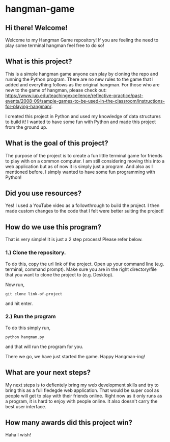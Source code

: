 # hangman-game

## Hi there! Welcome! 
Welcome to my Hangman Game repository! If you are feeling the need to play some terminal hangman feel free to do so! 

## What is this project? 
This is a simple hangman game anyone can play by cloning the repo and running the Python program. There are no new rules to the game that I added and everything follows as the original hangman. For those who are new to the game of hangman, please check out: https://www.iup.edu/teachingexcellence/reflective-practice/past-events/2008-09/sample-games-to-be-used-in-the-classroom/instructions-for-playing-hangman/.

I created this project in Python and used my knowledge of data structures to build it! I wanted to have some fun with Python and made this project from the ground up. 

## What is the goal of this project?
The purpose of the project is to create a fun little terminal game for friends to play with on a common computer. I am still considering moving this into a web application but as of now it is simply just a program. And also as I mentioned before, I simply wanted to have some fun programming with Python! 

## Did you use resources? 
Yes! I used a YouTube video as a followthrough to build the project. I then made custom changes to the code that I felt were better suiting the project! 

## How do we use this program? 
That is very simple! It is just a 2 step process! Please refer below.

### 1.) Clone the repository. 
To do this, copy the url link of the project. Open up your command line (e.g. terminal, command prompt). Make sure you are in the right directory/file that you want to clone the project to (e.g. Desktop). 

Now run, 

```
git clone link-of-project
```

and hit enter. 

### 2.) Run the program
To do this simply run,

``` 
python hangman.py 
```

and that will run the program for you. 

There we go, we have just started the game. Happy Hangman-ing!

## What are your next steps?
My next steps is to defientely bring my web development skills and try to bring this as a full fledegde web application. That would be super cool as people will get to play with their friends online. Right now as it only runs as a program, it is hard to enjoy with people online. It also doesn't carry the best user interface. 

## How many awards did this project win? 
Haha I wish! 
